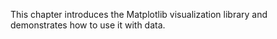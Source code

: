 This chapter introduces the Matplotlib visualization library and demonstrates how to use it with data.
